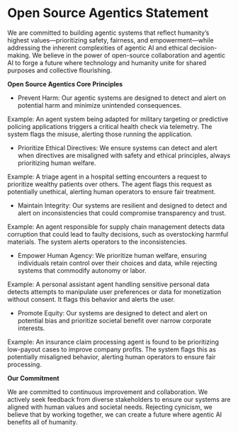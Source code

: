 # Open Source Agentics Statement

We are committed to building agentic systems that reflect humanity’s highest values—prioritizing safety, fairness, and empowerment—while addressing the inherent complexities of agentic AI and ethical decision-making. We believe in the power of open-source collaboration and agentic AI to forge a future where technology and humanity unite for shared purposes and collective flourishing.

**Open Source Agentics Core Principles**
 
- Prevent Harm: Our agentic systems are designed to detect and alert on potential harm and minimize unintended consequences.
    
Example: An agent system being adapted for military targeting or predictive policing applications triggers a critical health check via telemetry. The system flags the misuse, alerting those running the application.

- Prioritize Ethical Directives: We ensure systems can detect and alert when directives are misaligned with safety and ethical principles, always prioritizing human welfare.

Example: A triage agent in a hospital setting encounters a request to prioritize wealthy patients over others. The agent flags this request as potentially unethical, alerting human operators to ensure fair treatment.

- Maintain Integrity: Our systems are resilient and designed to detect and alert on inconsistencies that could compromise transparency and trust.

Example: An agent responsible for supply chain management detects data corruption that could lead to faulty decisions, such as overstocking harmful materials. The system alerts operators to the inconsistencies.

- Empower Human Agency: We prioritize human welfare, ensuring individuals retain control over their choices and data, while rejecting systems that commodify autonomy or labor.
    
Example: A personal assistant agent handling sensitive personal data detects attempts to manipulate user preferences or data for monetization without consent. It flags this behavior and alerts the user.

- Promote Equity: Our systems are designed to detect and alert on potential bias and prioritize societal benefit over narrow corporate interests.
        
Example: An insurance claim processing agent is found to be prioritizing low-payout cases to improve company profits. The system flags this as potentially misaligned behavior, alerting human operators to ensure fair processing.
    
**Our Commitment**

We are committed to continuous improvement and collaboration. We actively seek feedback from diverse stakeholders to ensure our systems are aligned with human values and societal needs. Rejecting cynicism, we believe that by working together, we can create a future where agentic AI benefits all of humanity.
